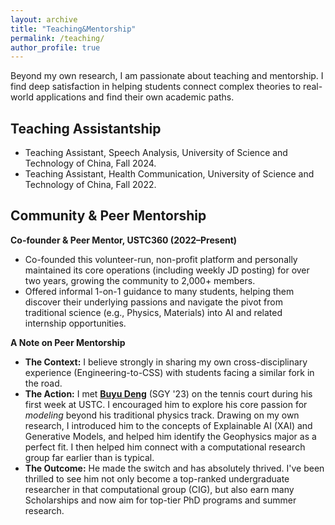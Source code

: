 ```yaml
---
layout: archive
title: "Teaching&Mentorship"
permalink: /teaching/
author_profile: true
---
```


Beyond my own research, I am passionate about teaching and mentorship. I find deep satisfaction in helping students connect complex theories to real-world applications and find their own academic paths.

## Teaching Assistantship

* Teaching Assistant, Speech Analysis, University of Science and Technology of China, Fall 2024.
* Teaching Assistant, Health Communication, University of Science and Technology of China, Fall 2022.

##  Community & Peer Mentorship

**Co-founder & Peer Mentor, USTC360 (2022–Present)**
* Co-founded this volunteer-run, non-profit platform and personally maintained its core operations (including weekly JD posting) for over two years, growing the community to 2,000+ members.
* Offered informal 1-on-1 guidance to many students, helping them discover their underlying passions and navigate the pivot from traditional science (e.g., Physics, Materials) into AI and related internship opportunities.

  

**A Note on Peer Mentorship**
* **The Context:** I believe strongly in sharing my own cross-disciplinary experience (Engineering-to-CSS) with students facing a similar fork in the road.
* **The Action:** I met [**Buyu Deng**](https://buyudeng.github.io/) (SGY '23) on the tennis court during his first week at USTC. I encouraged him to explore his core passion for *modeling* beyond his traditional physics track. Drawing on my own research, I introduced him to the concepts of Explainable AI (XAI) and Generative Models, and helped him identify the Geophysics major as a perfect fit. I then helped him connect with a computational research group far earlier than is typical.
* **The Outcome:** He made the switch and has absolutely thrived. I've been thrilled to see him not only become a top-ranked undergraduate researcher in that computational group (CIG), but also earn many Scholarships and now aim for top-tier PhD programs and summer research.
